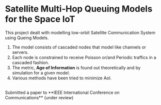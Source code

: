 # Satellite Multi-Hop Queuing Models for the Space IoT

This project dealt with modelling low-orbit Satellite Communication System using Queing Models. <br/>
1. The model consists of cascaded nodes that model like channels or servers.
2. Each node is constrained to receive Poisson or/and Periodic traffics in a cascaded fashion. 
3. The metric, **Age of Information** is found out theoretically and by simulation for a given model.  
4. Various methods have been tried to minimize AoI. 
<br/>
Submitted a paper to **IEEE International Conference on Communications** (under review)
